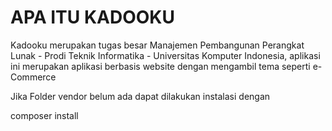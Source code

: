 APA ITU KADOOKU
===============

Kadooku merupakan tugas besar Manajemen Pembangunan Perangkat Lunak - Prodi Teknik Informatika - Universitas Komputer Indonesia, aplikasi ini merupakan aplikasi berbasis website dengan mengambil tema seperti e-Commerce

Jika Folder vendor belum ada dapat dilakukan instalasi dengan

composer install